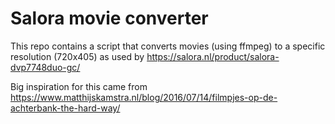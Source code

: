 # Salora movie converter

This repo contains a script that converts movies (using ffmpeg) to a specific resolution (720x405) as used by https://salora.nl/product/salora-dvp7748duo-gc/

Big inspiration for this came from https://www.matthijskamstra.nl/blog/2016/07/14/filmpjes-op-de-achterbank-the-hard-way/
